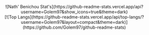 
<center>![Nath' Benichou Stat's](https://github-readme-stats.vercel.app/api?username=Golem97&show_icons=true&theme=dark)</center>


<center>[![Top Langs](https://github-readme-stats.vercel.app/api/top-langs/?username=Golem97&layout=compact&theme=dark)](https://github.com/Golem97/github-readme-stats)</center>
